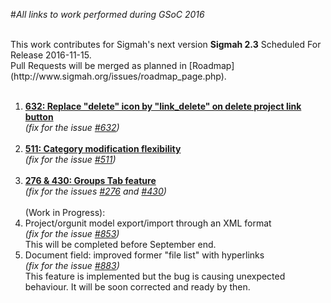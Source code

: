 
#<i>All links to work performed during GSoC 2016</i>

<br>
This work contributes for Sigmah's next version <b>Sigmah 2.3</b> Scheduled For Release 2016-11-15.<br>
Pull Requests will be merged as planned in [Roadmap](http://www.sigmah.org/issues/roadmap_page.php).<br><br>

1. <b>[632: Replace "delete" icon by "link_delete" on delete project link button](https://github.com/sigmah-dev/sigmah/pull/30)</b>
      <br><i>(fix for the issue [#632](http://www.sigmah.org/issues/view.php?id=632))</i><br><br>
2. <b>[511: Category modification flexibility](https://github.com/sigmah-dev/sigmah/pull/36)</b>
      <br><i>(fix for the issue [#511](http://www.sigmah.org/issues/view.php?id=511))</i>
<br><br>
3. <b>[276 & 430: Groups Tab feature](https://github.com/sigmah-dev/sigmah/pull/37)</b>
      <br><i>(fix for the issues [#276](http://www.sigmah.org/issues/view.php?id=276) and [#430](http://www.sigmah.org/issues/view.php?id=430))</i>
<br><br>
(Work in Progress):
1. Project/orgunit model export/import through an XML format<br><i>(fix for the issue [#853](http://www.sigmah.org/issues/view.php?id=853))</i><br>
This will be completed before September end.
2. Document field: improved former "file list" with hyperlinks<br><i>(fix for the issue [#883](http://www.sigmah.org/issues/view.php?id=883))</i><br>
This feature is implemented but the bug is causing unexpected behaviour. It will be soon corrected and ready by then.
<br>

